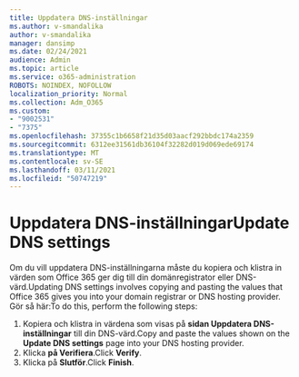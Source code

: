 ```yaml
---
title: Uppdatera DNS-inställningar
ms.author: v-smandalika
author: v-smandalika
manager: dansimp
ms.date: 02/24/2021
audience: Admin
ms.topic: article
ms.service: o365-administration
ROBOTS: NOINDEX, NOFOLLOW
localization_priority: Normal
ms.collection: Adm_O365
ms.custom:
- "9002531"
- "7375"
ms.openlocfilehash: 37355c1b6658f21d35d03aacf292bbdc174a2359
ms.sourcegitcommit: 6312ee31561db36104f32282d019d069ede69174
ms.translationtype: MT
ms.contentlocale: sv-SE
ms.lasthandoff: 03/11/2021
ms.locfileid: "50747219"
---
```

# <a name="update-dns-settings"></a><span data-ttu-id="33d36-102">Uppdatera DNS-inställningar</span><span class="sxs-lookup"><span data-stu-id="33d36-102">Update DNS settings</span></span>

<span data-ttu-id="33d36-103">Om du vill uppdatera DNS-inställningarna måste du kopiera och klistra in värden som Office 365 ger dig till din domänregistrator eller DNS-värd.</span><span class="sxs-lookup"><span data-stu-id="33d36-103">Updating DNS settings involves copying and pasting the values that Office 365 gives you into your domain registrar or DNS hosting provider.</span></span> <span data-ttu-id="33d36-104">Gör så här:</span><span class="sxs-lookup"><span data-stu-id="33d36-104">To do this, perform the following steps:</span></span>

1. <span data-ttu-id="33d36-105">Kopiera och klistra in värdena som visas på **sidan Uppdatera DNS-inställningar** till din DNS-värd.</span><span class="sxs-lookup"><span data-stu-id="33d36-105">Copy and paste the values shown on the **Update DNS settings** page into your DNS hosting provider.</span></span>
2. <span data-ttu-id="33d36-106">Klicka **på Verifiera**.</span><span class="sxs-lookup"><span data-stu-id="33d36-106">Click **Verify**.</span></span>
3. <span data-ttu-id="33d36-107">Klicka på **Slutför**.</span><span class="sxs-lookup"><span data-stu-id="33d36-107">Click **Finish**.</span></span>